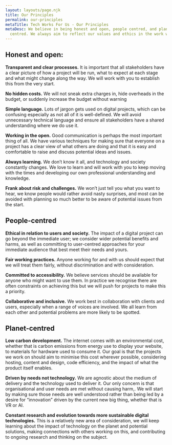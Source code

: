 ```yaml
---
layout: layouts/page.njk
title: Our Principles
permalink: our-principles
metaTitle: Tech Works For Us - Our Principles
metaDesc: We believe in being honest and open, people centred, and planet
  centred. We always aim to reflect our values and ethics in the work we do.
---
```

## Honest and open:

**Transparent and clear processes.** It is important that all stakeholders have a clear picture of how a project will be run, what to expect at each stage and what might change along the way. We will work with you to establish this from the very start.

**No hidden costs.** We will not sneak extra charges in, hide overheads in the budget, or suddenly increase the budget without warning

**Simple language.** Lots of jargon gets used on digital projects, which can be confusing especially as not all of it is well-defined. We will avoid unnecessary technical language and ensure all stakeholders have a shared understanding where we do use it.

**Working in the open.** Good communication is perhaps the most important thing of all. We have various techniques for making sure that everyone on a project has a clear view of what others are doing and that it is easy and comfortable to raise and discuss potential ideas and issues.

**Always learning.** We don’t know it all, and technology and society constantly changes. We love to learn and will work with you to keep moving with the times and developing our own professional understanding and knowledge.

**Frank about risk and challenges.** We won’t just tell you what you want to hear, we know people would rather avoid nasty surprises, and most can be avoided with planning so much better to be aware of potential issues from the start.

## People-centred

**Ethical in relation to users and society.** The impact of a digital project can go beyond the immediate user; we consider wider potential benefits and harms, as well as committing to user-centred approaches for your immediate audience that best meet their needs and yours.

**Fair working practices.** Anyone working for and with us should expect that we will treat them fairly, without discrimination and with consideration.

**Committed to accessibility.** We believe services should be available for anyone who might want to use them. In practice we recognise there are often constraints on achieving this but we will push for projects to make this a priority.

**Collaborative and inclusive.** We work best in collaboration with clients and users, especially when a range of voices are involved. We all learn from each other and potential problems are more likely to be spotted.

## Planet-centred

**Low carbon development.** The internet comes with an environmental cost, whether that is carbon emissions from energy use to display your website, to materials for hardware used to consume it. Our goal is that the projects we work on should aim to minimise this cost wherever possible, considering hosting, content and design, code efficiency, and the impact of what the product itself enables.

**Driven by needs not technology.** We are agnostic about the medium of delivery and the technology used to deliver it. Our only concern is that organisational and user needs are met without causing harm,. We will start by making sure those needs are well understood rather than being led by a desire for “innovation” driven by the current new big thing, whether that is VR or AI.

**Constant research and evolution towards more sustainable digital technologies.** This is a relatively new area of consideration, we will keep learning about the impact of technology on the planet and potential solutions, making connections with others working on this, and contributing to ongoing research and thinking on the subject.